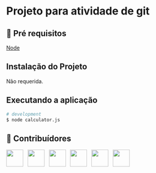 # Projeto para atividade de git

## 🔐 Pré requisitos

<a href="https://nodejs.dev/">Node</a> &nbsp;

## Instalação do Projeto

Não requerida.

## Executando a aplicação

```bash
# development
$ node calculator.js
```

## 🤝 Contribuídores

<a href="https://github.com/felipehaertelsenac"><img src="https://github.com/felipehaertelsenac.png" width="45" height="45"></a> &nbsp;
<a href="https://github.com/Mhornke"><img src="https://github.com/Mhornke.png" width="45" height="45"></a> &nbsp;
<a href="https://github.com/gastaud21"><img src="https://github.com/gastaud21.png" width="45" height="45"></a> &nbsp;
<a href="https://github.com/FelipeRadmann"><img src="https://github.com/FelipeRadmann.png" width="45" height="45"></a> &nbsp;
<a href="https://github.com/Oaluiser"><img src="https://github.com/Oaluiser.png" width="45" height="45"></a> &nbsp;
<a href="https://github.com/DieizonOliveira"><img src="https://github.com/DieizonOliveira.png" width="45" height="45"></a> &nbsp;
